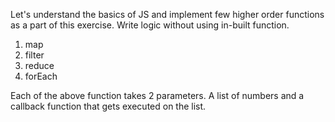 
Let's understand the basics of JS and implement few higher order functions as a part of this exercise. 
Write logic without using in-built function.

1. map
2. filter
3. reduce
4. forEach


Each of the above function takes 2 parameters. A list of numbers and a callback function that gets executed on the list.
